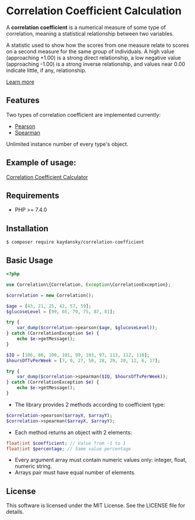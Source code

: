 # Correlation Coefficient Calculation

A **correlation coefficient** is a numerical measure of some type of correlation, meaning a statistical relationship between two variables.

A statistic used to show how the scores from one measure relate to scores on a second measure for the same group of individuals. A high value (approaching +1.00) is a strong direct relationship, a low negative value (approaching -1.00) is a strong inverse relationship, and values near 0.00 indicate little, if any, relationship.

[Learn more](https://en.wikipedia.org/wiki/Correlation_coefficient)

## Features

Two types of correlation coefficient are implemented currently:

* [Pearson](https://en.wikipedia.org/wiki/Pearson_correlation_coefficient)
* [Spearman](https://en.wikipedia.org/wiki/Spearman%27s_rank_correlation_coefficient)

Unlimited instance number of every type's object.

## Example of usage:

[Correlation Coefficient Calculator](https://cc-calculator.ruscoder.com)

## Requirements

* PHP >= 7.4.0

## Installation

```
$ composer require kaydansky/correlation-coefficient
```

## Basic Usage

```php
<?php

use Correlation\{Correlation, Exception\CorrelationException};

$correlation = new Correlation();

$age = [43, 21, 25, 42, 57, 59];
$glucoseLevel = [99, 65, 79, 75, 87, 81];

try {
    var_dump($correlation->pearson($age, $glucoseLevel));
} catch (CorrelationException $e) {
    echo $e->getMessage();
}

$IQ = [106, 86, 100, 101, 99, 103, 97, 113, 112, 110];
$hoursOfTvPerWeek = [7, 0, 27, 50, 28, 29, 20, 12, 6, 17];

try {
    var_dump($correlation->spearman($IQ, $hoursOfTvPerWeek));
} catch (CorrelationException $e) {
    echo $e->getMessage();
}
```

* The library provides 2 methods according to coefficient type:

```php
$correlation->pearson($arrayX, $arrayY);
$correlation->spearman($arrayX, $arrayY);
```

* Each method returns an object with 2 elements:

```php
float|int $coefficient; // Value from -1 to 1
float|int $percentage; // Same value percentage
```
* Every argument array must contain numeric values only: integer, float, numeric string.
* Arrays pair must have equal number of elements.

## License

This software is licensed under the MIT License. See the LICENSE file for details.
